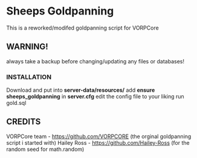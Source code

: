 # Sheeps Goldpanning 
This is a reworked/modifed goldpanning script for VORPCore

## **WARNING!**  
always take a backup before changing/updating any files or databases!

### **INSTALLATION**    
Download and put into **server-data/resources/**
add **ensure sheeps_goldpanning** in **server.cfg**
edit the config file to your liking
run gold.sql


## **CREDITS**
VORPCore team - https://github.com/VORPCORE (the orginal goldpanning script i started with)
Hailey Ross - https://github.com/Hailey-Ross (for the random seed for math.random)